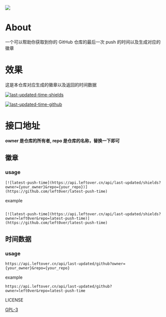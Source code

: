 <img src="https://visitor.leftover.cn?id=left0ver.latest-push-time"/>

# About
一个可以帮助你获取到你的 GitHub 仓库的最后一次 push 的时间以及生成对应的徽章

# 效果

这是本仓库对应生成的徽章以及返回的时间数据

[![last-updated-time-shields](https://api.leftover.cn/api/last-updated/shields?owner=left0ver&repo=latest-push-time)](https://github.com/left0ver/latest-push-time)

[![last-updated-time-github](https://leftover-md.oss-cn-guangzhou.aliyuncs.com/img-md/B$O3[BA7ZEQ{CCX4`SKD4[7.png)](https://github.com/left0ver/latest-push-time)

# 接口地址

 **owner 是仓库的所有者, repo 是仓库的名称，替换一下即可**

 ## 徽章
  
  ### usage

```
[![latest-push-time](https://api.leftover.cn/api/last-updated/shields?owner={your_owner}&repo={your_repo})](https://github.com/left0ver/latest-push-time)

```

 example

 ```

[![latest-push-time](https://api.leftover.cn/api/last-updated/shields?owner=left0ver&repo=latest-push-time)](https://github.com/left0ver/latest-push-time)

 ```



## 时间数据

### usage

```
https://api.leftover.cn/api/last-updated/github?owner={your_owner}&repo={your_repo}

```

 example
```
https://api.leftover.cn/api/last-updated/github?owner=left0ver&repo=latest-push-time

```

LICENSE

[GPL-3](./LICENSE)
